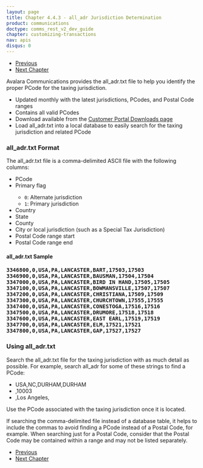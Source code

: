 ```yaml
---
layout: page
title: Chapter 4.4.3 - all_adr Jurisdiction Determination
product: communications
doctype: comms_rest_v2_dev_guide
chapter: customizing-transactions
nav: apis
disqus: 0
---
```


<ul class="pager">
  <li class="previous"><a href="/communications/dev-guide_rest_v2/customizing-transactions/sample-transactions/geocode-jurisdiction-determination/"><i class="glyphicon glyphicon-chevron-left"></i>Previous</a></li>
  <li class="next"><a href="/communications/dev-guide_rest_v2/reference/">Next Chapter<i class="glyphicon glyphicon-chevron-right"></i></a></li>
</ul>

Avalara Communications provides the all_adr.txt file to help you identify the proper PCode for the taxing jurisdiction.
<ul class="dev-guide-list">
  <li>Updated monthly with the latest jurisdictions, PCodes, and Postal Code ranges</li>
  <li>Contains all valid PCodes</li>
  <li>Download available from the <a class="dev-guide-link" href="https://communications.avalara.net/ClientAdmin/ClientDownload">Customer Portal Downloads page</a></li>
  <li>Load all_adr.txt into a local database to easily search for the taxing jurisdiction and related PCode</li>
</ul>

<h3>all_adr.txt Format</h3>
The all_adr.txt file is a comma-delimited ASCII file with the following columns:
<ul class="dev-guide-list">
  <li>PCode</li>
  <li>Primary flag</li>
  <ul class="dev-guide-list">
    <li><code>0</code>: Alternate jurisdiction</li>
    <li><code>1</code>: Primary jurisdiction</li>
  </ul>
  <li>Country</li>
  <li>State</li>
  <li>County</li>
  <li>City or local jurisdiction (such as a Special Tax Jurisdiction)</li>
  <li>Postal Code range start</li>
  <li>Postal Code range end</li>
</ul>

<h4>all_adr.txt Sample<h4>
<pre>
3346800,0,USA,PA,LANCASTER,BART,17503,17503
3346900,0,USA,PA,LANCASTER,BAUSMAN,17504,17504
3347000,0,USA,PA,LANCASTER,BIRD IN HAND,17505,17505
3347100,0,USA,PA,LANCASTER,BOWMANSVILLE,17507,17507
3347200,0,USA,PA,LANCASTER,CHRISTIANA,17509,17509
3347300,0,USA,PA,LANCASTER,CHURCHTOWN,17555,17555
3347400,0,USA,PA,LANCASTER,CONESTOGA,17516,17516
3347500,0,USA,PA,LANCASTER,DRUMORE,17518,17518
3347600,0,USA,PA,LANCASTER,EAST EARL,17519,17519
3347700,0,USA,PA,LANCASTER,ELM,17521,17521
3347800,0,USA,PA,LANCASTER,GAP,17527,17527
</pre>

<h3>Using all_adr.txt</h3>
Search the all_adr.txt file for the taxing jurisdiction with as much detail as possible.  For example, search all_adr for some of these strings to find a PCode:
<ul class="dev-guide-list">
  <li>USA,NC,DURHAM,DURHAM</li>
  <li>,10003</li>
  <li>,Los Angeles,</li>
</ul>

Use the PCode associated with the taxing jurisdiction once it is located.

If searching the comma-delimited file instead of a database table, it helps to include the commas to avoid finding a PCode instead of a Postal Code, for example.  When searching just for a Postal Code, consider that the Postal Code may be contained within a range and may not be listed separately.

<ul class="pager">
  <li class="previous"><a href="/communications/dev-guide_rest_v2/customizing-transactions/sample-transactions/geocode-jurisdiction-determination/"><i class="glyphicon glyphicon-chevron-left"></i>Previous</a></li>
  <li class="next"><a href="/communications/dev-guide_rest_v2/reference/">Next Chapter<i class="glyphicon glyphicon-chevron-right"></i></a></li>
</ul>